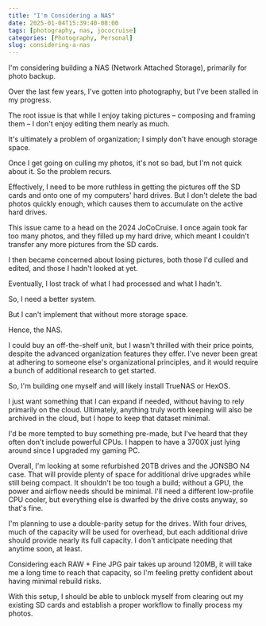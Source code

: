 ```yaml
---
title: "I'm Considering a NAS"
date: 2025-01-04T15:39:40-08:00
tags: [photography, nas, jococruise]
categories: [Photography, Personal]
slug: considering-a-nas
---
```


I'm considering building a NAS (Network Attached Storage), primarily for photo
backup.

<!--more-->

Over the last few years, I've gotten into photography, but I've been stalled in
my progress.

The root issue is that while I enjoy taking pictures – composing and framing
them – I don't enjoy editing them nearly as much.

It's ultimately a problem of organization; I simply don't have enough storage
space.

Once I get going on culling my photos, it's not so bad, but I'm not quick about
it. So the problem recurs.

Effectively, I need to be more ruthless in getting the pictures off the SD cards
and onto one of my computers' hard drives. But I don't delete the bad photos
quickly enough, which causes them to accumulate on the active hard drives.

This issue came to a head on the 2024 JoCoCruise. I once again took far too many
photos, and they filled up my hard drive, which meant I couldn't transfer any
more pictures from the SD cards.

I then became concerned about losing pictures, both those I'd culled and edited,
 and those I hadn't looked at yet.

Eventually, I lost track of what I had processed and what I hadn't.

So, I need a better system.

But I can't implement that without more storage space.

Hence, the NAS.

I could buy an off-the-shelf unit, but I wasn't thrilled with their price
points, despite the advanced organization features they offer. I've never been
great at adhering to someone else's organizational principles, and it would
require a bunch of additional research to get started.

So, I'm building one myself and will likely install TrueNAS or HexOS.

I just want something that I can expand if needed, without having to rely
primarily on the cloud. Ultimately, anything truly worth keeping will also be
archived in the cloud, but I hope to keep that dataset minimal.

I'd be more tempted to buy something pre-made, but I've heard that they often
don't include powerful CPUs. I happen to have a 3700X just lying around since
I upgraded my gaming PC.

Overall, I'm looking at some refurbished 20TB drives and the JONSBO N4 case.
That will provide plenty of space for additional drive upgrades while still
being compact. It shouldn't be too tough a build; without a GPU, the power and
airflow needs should be minimal. I'll need a different low-profile CPU cooler,
but everything else is dwarfed by the drive costs anyway, so that's fine.

I'm planning to use a double-parity setup for the drives. With four drives,
much of the capacity will be used for overhead, but each additional drive should
provide nearly its full capacity. I don't anticipate needing that anytime soon,
at least.

Considering each RAW + Fine JPG pair takes up around 120MB, it will take me a
long time to reach that capacity, so I'm feeling pretty confident about having
minimal rebuild risks.

With this setup, I should be able to unblock myself from clearing out my
existing SD cards and establish a proper workflow to finally process my photos.
